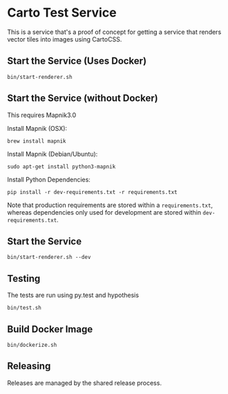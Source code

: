 # Carto Test Service #
This is a service that's a proof of concept for getting a service that
renders vector tiles into images using CartoCSS.

## Start the Service (Uses Docker) ##
```
bin/start-renderer.sh
```

## Start the Service (without Docker) ##
This requires Mapnik3.0

Install Mapnik (OSX):
```
brew install mapnik
```

Install Mapnik (Debian/Ubuntu):
```
sudo apt-get install python3-mapnik
```

Install Python Dependencies:
```
pip install -r dev-requirements.txt -r requirements.txt
```
Note that production requirements are stored within a `requirements.txt`, whereas dependencies only used for development are stored within `dev-requirements.txt`.

## Start the Service ##
```
bin/start-renderer.sh --dev
```

## Testing ##
The tests are run using py.test and hypothesis

```
bin/test.sh
```

## Build Docker Image ##
```
bin/dockerize.sh
```

## Releasing ##

Releases are managed by the shared release process.
